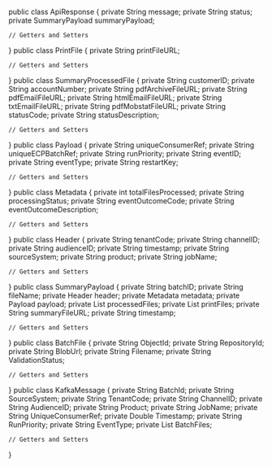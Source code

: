 public class ApiResponse {
    private String message;
    private String status;
    private SummaryPayload summaryPayload;

    // Getters and Setters
}
public class PrintFile {
    private String printFileURL;

    // Getters and Setters
}
public class SummaryProcessedFile {
    private String customerID;
    private String accountNumber;
    private String pdfArchiveFileURL;
    private String pdfEmailFileURL;
    private String htmlEmailFileURL;
    private String txtEmailFileURL;
    private String pdfMobstatFileURL;
    private String statusCode;
    private String statusDescription;

    // Getters and Setters
}
public class Payload {
    private String uniqueConsumerRef;
    private String uniqueECPBatchRef;
    private String runPriority;
    private String eventID;
    private String eventType;
    private String restartKey;

    // Getters and Setters
}
public class Metadata {
    private int totalFilesProcessed;
    private String processingStatus;
    private String eventOutcomeCode;
    private String eventOutcomeDescription;

    // Getters and Setters
}
public class Header {
    private String tenantCode;
    private String channelID;
    private String audienceID;
    private String timestamp;
    private String sourceSystem;
    private String product;
    private String jobName;

    // Getters and Setters
}
public class SummaryPayload {
    private String batchID;
    private String fileName;
    private Header header;
    private Metadata metadata;
    private Payload payload;
    private List<SummaryProcessedFile> processedFiles;
    private List<PrintFile> printFiles;
    private String summaryFileURL;
    private String timestamp;

    // Getters and Setters
}
public class BatchFile {
    private String ObjectId;
    private String RepositoryId;
    private String BlobUrl;
    private String Filename;
    private String ValidationStatus;

    // Getters and Setters
}
public class KafkaMessage {
    private String BatchId;
    private String SourceSystem;
    private String TenantCode;
    private String ChannelID;
    private String AudienceID;
    private String Product;
    private String JobName;
    private String UniqueConsumerRef;
    private Double Timestamp;
    private String RunPriority;
    private String EventType;
    private List<BatchFile> BatchFiles;

    // Getters and Setters
}
